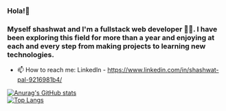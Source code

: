 ### Hola!👋
### Myself shashwat and I'm a fullstack web developer 👨‍💻. I have been exploring this field for more than a year and enjoying at each and every step from making projects to learning new technologies. 





<!--
**Shashwat61/Shashwat61** is a ✨ _special_ ✨ repository because its `README.md` (this file) appears on your GitHub profile.
Here are some ideas to get you started:
-->


<!-- - 🔭 I’m currently working on twitter clone
<!-- - 🌱 I’m currently learning ... -->
<!-- - 👯 I’m looking to collaborate on open-source projects or personal projects --> 
<!-- - 🤔 I’m looking for help with ... -->
<!-- - 💬 Ask me about ... -->
- 📫 How to reach me: LinkedIn - https://www.linkedin.com/in/shashwat-pal-9216981b4/
<!-- - 😄 Pronouns: ... -->
<!-- - ⚡ Fun fact:  -->

[![Anurag's GitHub stats](https://github-readme-stats.vercel.app/api?username=Shashwat61&show_icons=true)](https://github.com/anuraghazra/github-readme-stats)
<br/>
[![Top Langs](https://github-readme-stats.vercel.app/api/top-langs/?username=Shashwat61&layout=compact)](https://github.com/anuraghazra/github-readme-stats)
